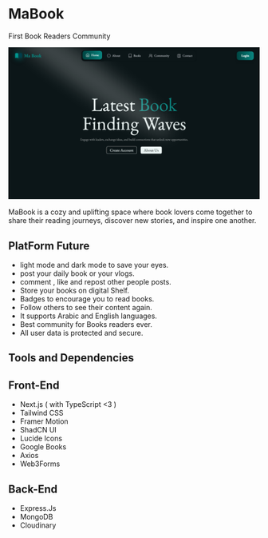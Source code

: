 # MaBook

First Book Readers Community

![Screenshot](/Front-End/public/Ma_Book.png)

MaBook is a cozy and uplifting space where book lovers come together to share their reading journeys, discover new stories, and inspire one another.

## PlatForm Future

- light mode and dark mode to save your eyes.
- post your daily book or your vlogs.
- comment , like and repost other people posts.
- Store your books on digital Shelf.
- Badges to encourage you to read books.
- Follow others to see their content again.
- It supports Arabic and English languages.
- Best community for Books readers ever.
- All user data is protected and secure.

## Tools and Dependencies

## Front-End

- Next.js ( with TypeScript <3 )
- Tailwind CSS
- Framer Motion
- ShadCN UI
- Lucide Icons
- Google Books
- Axios
- Web3Forms

## Back-End

- Express.Js
- MongoDB
- Cloudinary

